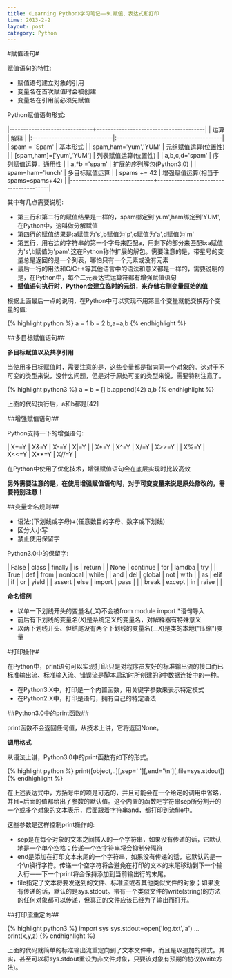 ```yaml
---
title: 《Learning Python》学习笔记——9.赋值、表达式和打印
time: 2013-2-2
layout: post
category: Python
---
```


#赋值语句#

赋值语句的特性:

- 赋值语句建立对象的引用
- 变量名在首次赋值时会被创建
- 变量名在引用前必须先赋值

Python赋值语句形式:

|------------------------------+---------------------------------------|
|        运算                  |   解释                                |
|:-----------------------------|:--------------------------------------|
|  spam = 'Spam'               |  基本形式                             |
|  spam,ham='yum','YUM'        |  元组赋值运算(位置性)                 |
|  [spam,ham]=['yum','YUM']    |  列表赋值运算(位置性)                 |
|  a,b,c,d='spam'              |  序列赋值运算，通用性                 |
|  a,*b ='spam'                |  扩展的序列解包(Python3.0)            |
|  spam=ham='lunch'            |  多目标赋值运算                       |
|  spams += 42                 |  增强赋值运算(相当于spams=spams+42)   |
|------------------------------+---------------------------------------|

其中有几点需要说明:

- 第三行和第二行的赋值结果是一样的，spam绑定到'yum',ham绑定到'YUM',在Python中，这叫做分解赋值
- 第四行的赋值结果是:a赋值为's',b赋值为'p',c赋值为'a',d赋值为'm'
- 第五行，用右边的字符串的第一个字母来匹配a，用剩下的部分来匹配b:a赋值为's',b赋值为'pam'.这在Python称作扩展的解包。需要注意的是，带星号的变量总是返回的是一个列表，哪怕只有一个元素或没有元素
- 最后一行的用法和C/C++等其他语言中的语法和意义都是一样的，需要说明的是，在Python中，每个二元表达式运算符都有增强赋值语句
- **赋值语句执行时，Python会建立临时的元组，来存储右侧变量原始的值**

根据上面最后一点的说明，在Python中可以实现不用第三个变量就能交换两个变量的值:

{% highlight python %}
a = 1
b = 2
b,a=a,b
{% endhighlight %}

##多目标赋值语句##

**多目标赋值以及共享引用**

当使用多目标赋值时，需要注意的是，这些变量都是指向同一个对象的。这对于不可变的类型来说，没什么问题，但是对于原处可变的类型来说，需要特别注意了。

{% highlight python3 %}
a = b = []
b.append(42)
a,b
{% endhighlight %}

上面的代码执行后，a和b都是[42]

##增强赋值语句##

Python支持一下的增强语句:

|  X+=Y  |  X&=Y  |  X-=Y  |  X\|=Y  |
|  X*=Y  |  X^=Y  |  X/=Y  |  X>>=Y |
|  X%=Y  |  X<<=Y |  X**=Y |  X//=Y |

在Python中使用了优化技术，增强赋值语句会在底层实现时比较高效

**另外需要注意的是，在使用增强赋值语句时，对于可变变量来说是原处修改的，需要特别注意！**

##变量命名规则##

- 语法:(下划线或字母)+(任意数目的字母、数字或下划线)
- 区分大小写
- 禁止使用保留字

Python3.0中的保留字:

|  False  |  class     |  finally  |  is         |  return  |
|  None   |  continue  |  for      |  lamdba     |  try     |
|  True   |  def       |  from     |  nonlocal   |  while   |
|  and    |  del       |  global   |  not        |  with    |
|  as     |  elif      |  if       |  or         |  yield   |
|  assert |  else      |  import   |  pass       |          |
|  break  |  except    |  in       |  raise      |          |

**命名惯例**

- 以单一下划线开头的变量名(_X)不会被from module import *语句导入
- 前后有下划线的变量名(_X_)是系统定义的变量名，对解释器有特殊意义
- 以两下划线开头、但结尾没有两个下划线的变量名(__X)是类的本地("压缩")变量

#打印操作#

在Python中，print语句可以实现打印:只是对程序员友好的标准输出流的接口而已
标准输出流、标准输入流、错误流是脚本启动时所创建的3中数据连接中的一种。

- 在Python3.X中，打印是一个内置函数，用关键字参数来表示特定模式
- 在Python2.X中，打印是语句，拥有自己的特定语法

##Python3.0中的print函数##

print函数不会返回任何值，从技术上讲，它将返回None。

**调用格式**

从语法上讲，Python3.0中的print函数有如下的形式。

{% highlight python %}
print([object,..][,sep=' '][,end='\n'][,file=sys.stdout])
{% endhighlight %}

在上述表达式中，方括号中的项是可选的，并且可能会在一个给定的调用中省略，并且=后面的值都给出了参数的默认值。这个内置的函数吧字符串sep所分割开的一个或多个对象的文本表示，后面跟着字符串and，都打印到流file中。

这些参数是这样控制print操作的:

- sep是在每个对象的文本之间插入的一个字符串，如果没有传递的话，它默认地是一个单个空格；传递一个空字符串将会抑制分隔符
- end是添加在打印文本末尾的一个字符串，如果没有传递的话，它默认的是一个\n换行字符。传递一个空字符将会避免在打印的文本的末尾移动到下一个输入行——下一个print将会保持添加到当前输出行的末尾。
- file指定了文本将要发送到的文件、标准流或者其他类似文件的对象；如果没有传递的话，默认的是sys.stdout。带有一个类似文件的write(string)的方法的任何对象都可以传递，但真正的文件应该已经为了输出而打开。

##打印流重定向##

{% highlight python3 %}
import sys
sys.stdout=open('log.txt','a')
...
print(x,y,z)
{% endhighlight %}

上面的代码就简单的标准输出流重定向到了文本文件中，而且是以追加的模式。其实，甚至可以将sys.stdout重设为非文件对象，只要该对象有预期的协议(write方法)。


